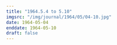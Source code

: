 ```yaml
---
title: "1964.5.4 to 5.10"
imgsrc: "/img/journal/1964/05/04-10.jpg"
date: 1964-05-04
enddate: 1964-05-10
draft: false
---
```


<!-- fix pre-formatted input -->
